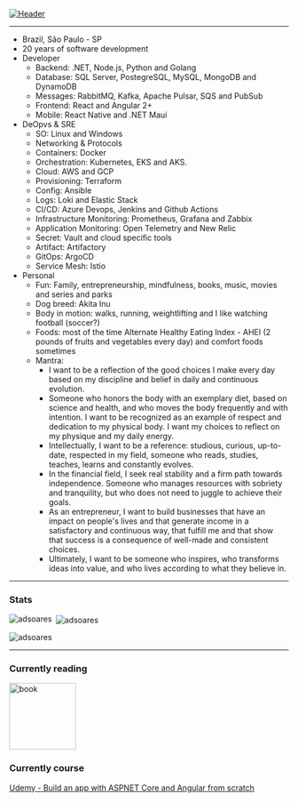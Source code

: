 [![Header](https://t2informatik.de/en/wp-content/uploads/sites/2/2023/01/devops.png)](https://github.com/AdSoares)

---

* Brazil, São Paulo - SP
* 20 years of software development
* Developer
  - Backend: .NET, Node.js, Python and Golang
  - Database: SQL Server, PostegreSQL, MySQL, MongoDB and DynamoDB
  - Messages: RabbitMQ, Kafka, Apache Pulsar, SQS and PubSub
  - Frontend: React and Angular 2+
  - Mobile: React Native and .NET Maui
* DeOpvs & SRE
  - SO: Linux and Windows
  - Networking & Protocols
  - Containers: Docker
  - Orchestration: Kubernetes, EKS and AKS.
  - Cloud: AWS and GCP
  - Provisioning: Terraform
  - Config: Ansible
  - Logs: Loki and Elastic Stack
  - CI/CD: Azure Devops, Jenkins and Github Actions
  - Infrastructure Monitoring: Prometheus, Grafana and Zabbix
  - Application Monitoring: Open Telemetry and New Relic
  - Secret: Vault and cloud specific tools
  - Artifact: Artifactory
  - GitOps: ArgoCD
  - Service Mesh: Istio
* Personal
  - Fun: Family, entrepreneurship, mindfulness, books, music, movies and series and parks
  - Dog breed: Akita Inu
  - Body in motion: walks, running, weightlifting and I like watching football (soccer?)
  - Foods: most of the time Alternate Healthy Eating Index - AHEI (2 pounds of fruits and vegetables every day) and comfort foods sometimes
  - Mantra:
    - I want to be a reflection of the good choices I make every day based on my discipline and belief in daily and continuous evolution.
    - Someone who honors the body with an exemplary diet, based on science and health, and who moves the body frequently and with intention. I want to be recognized as an example of respect and dedication to my physical body. I want my choices to reflect on my physique and my daily energy.
    - Intellectually, I want to be a reference: studious, curious, up-to-date, respected in my field, someone who reads, studies, teaches, learns and constantly evolves.
    - In the financial field, I seek real stability and a firm path towards independence. Someone who manages resources with sobriety and tranquility, but who does not need to juggle to achieve their goals.
    - As an entrepreneur, I want to build businesses that have an impact on people's lives and that generate income in a satisfactory and continuous way, that fulfill me and that show that success is a consequence of well-made and consistent choices.
    - Ultimately, I want to be someone who inspires, who transforms ideas into value, and who lives according to what they believe in.

---

<h3>Stats</h3>

<p><img align="left" src="https://github-readme-stats.vercel.app/api/top-langs?username=adsoares&show_icons=true&locale=en&layout=compact" alt="adsoares" /></p>

<p>&nbsp;<img align="center" src="https://github-readme-stats.vercel.app/api?username=adsoares&show_icons=true&locale=en" alt="adsoares" /></p>

<p><img align="center" src="https://github-readme-streak-stats.herokuapp.com/?user=adsoares&" alt="adsoares" /></p>

---

<h3>Currently reading</h3>

<p align="left">
  <a href="https://www.amazon.com.br/Clean-Architecture-Craftsmans-Software-Structure/dp/0134494164/ref=asc_df_0134494164/" target="_blank"> <img src="https://images-na.ssl-images-amazon.com/images/I/41TPrNDI50L._SX387_BO1,204,203,200_.jpg" alt="book" width="120"/> </a>
</p>

<h3>Currently course</h3>

<p align="left">
  <a href="https://www.udemy.com/share/101Wh2B0Eec1lQQXo=/" target="_blank"> Udemy - Build an app with ASPNET Core and Angular from scratch  </a>
</p>


